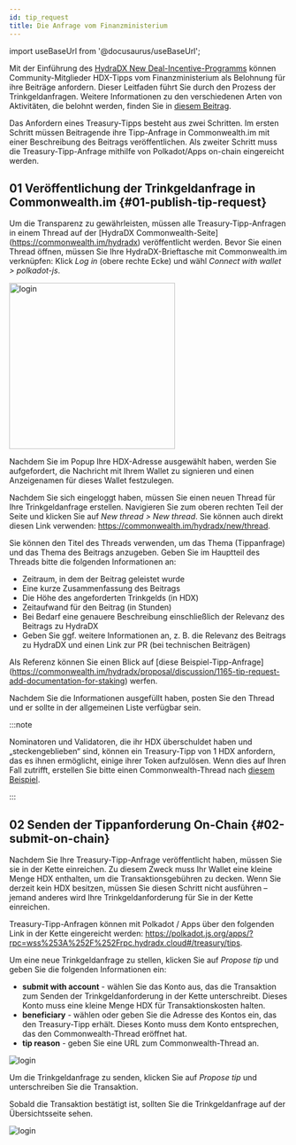 ```yaml
---
id: tip_request
title: Die Anfrage vom Finanzministerium
---
```


import useBaseUrl from '@docusaurus/useBaseUrl';

Mit der Einführung des [HydraDX New Deal-Incentive-Programms](#link-to-new-deal) können Community-Mitglieder HDX-Tipps vom Finanzministerium als Belohnung für ihre Beiträge anfordern. Dieser Leitfaden führt Sie durch den Prozess der Trinkgeldanfragen. Weitere Informationen zu den verschiedenen Arten von Aktivitäten, die belohnt werden, finden Sie in [diesem Beitrag](/new_deal).

Das Anfordern eines Treasury-Tipps besteht aus zwei Schritten. Im ersten Schritt müssen Beitragende ihre Tipp-Anfrage in Commonwealth.im mit einer Beschreibung des Beitrags veröffentlichen. Als zweiter Schritt muss die Treasury-Tipp-Anfrage mithilfe von Polkadot/Apps on-chain eingereicht werden.

## 01 Veröffentlichung  der Trinkgeldanfrage in Commonwealth.im {#01-publish-tip-request}

Um die Transparenz zu gewährleisten, müssen alle Treasury-Tipp-Anfragen in einem Thread auf der [HydraDX Commonwealth-Seite] (https://commonwealth.im/hydradx) veröffentlicht werden. Bevor Sie einen Thread öffnen, müssen Sie Ihre HydraDX-Brieftasche mit Commonwealth.im verknüpfen: Klick *Log in* (obere rechte Ecke) und wähl *Connect with wallet > polkadot-js*.

<div style={{textAlign: 'center'}}>
  <img alt="login" src={useBaseUrl('/tip-request/login.jpg')} width="300px" />
</div>

Nachdem Sie im Popup Ihre HDX-Adresse ausgewählt haben, werden Sie aufgefordert, die Nachricht mit Ihrem Wallet zu signieren und einen Anzeigenamen für dieses Wallet festzulegen.

Nachdem Sie sich eingeloggt haben, müssen Sie einen neuen Thread für Ihre Trinkgeldanfrage erstellen. Navigieren Sie zum oberen rechten Teil der Seite und klicken Sie auf *New thread > New thread*. Sie können auch direkt diesen Link verwenden: https://commonwealth.im/hydradx/new/thread.

Sie können den Titel des Threads verwenden, um das Thema (Tippanfrage) und das Thema des Beitrags anzugeben. Geben Sie im Hauptteil des Threads bitte die folgenden Informationen an:

* Zeitraum, in dem der Beitrag geleistet wurde
* Eine kurze Zusammenfassung des Beitrags
* Die Höhe des angeforderten Trinkgelds (in HDX)
* Zeitaufwand für den Beitrag (in Stunden)
* Bei Bedarf eine genauere Beschreibung einschließlich der Relevanz des Beitrags zu HydraDX
* Geben Sie ggf. weitere Informationen an, z. B. die Relevanz des Beitrags zu HydraDX und einen Link zur PR (bei technischen Beiträgen)

Als Referenz können Sie einen Blick auf [diese Beispiel-Tipp-Anfrage] (https://commonwealth.im/hydradx/proposal/discussion/1165-tip-request-add-documentation-for-staking) werfen.

Nachdem Sie die Informationen ausgefüllt haben, posten Sie den Thread und er sollte in der allgemeinen Liste verfügbar sein.

:::note

Nominatoren und Validatoren, die ihr HDX überschuldet haben und „steckengeblieben“ sind, können ein Treasury-Tipp von 1 HDX anfordern, das es ihnen ermöglicht, einige ihrer Token aufzulösen. Wenn dies auf Ihren Fall zutrifft, erstellen Sie bitte einen Commonwealth-Thread nach [diesem Beispiel](https://commonwealth.im/hydradx/proposal/discussion/1166-tip-request-overbonded-staker).

:::

## 02 Senden der Tippanforderung On-Chain {#02-submit-on-chain}

Nachdem Sie Ihre Treasury-Tipp-Anfrage veröffentlicht haben, müssen Sie sie in der Kette einreichen. Zu diesem Zweck muss Ihr Wallet eine kleine Menge HDX enthalten, um die Transaktionsgebühren zu decken. Wenn Sie derzeit kein HDX besitzen, müssen Sie diesen Schritt nicht ausführen – jemand anderes wird Ihre Trinkgeldanforderung für Sie in der Kette einreichen.

Treasury-Tipp-Anfragen können mit Polkadot / Apps über den folgenden Link in der Kette eingereicht werden: https://polkadot.js.org/apps/?rpc=wss%253A%252F%252Frpc.hydradx.cloud#/treasury/tips.

Um eine neue Trinkgeldanfrage zu stellen, klicken Sie auf *Propose tip* und geben Sie die folgenden Informationen ein:

* **submit with account** - wählen Sie das Konto aus, das die Transaktion zum Senden der Trinkgeldanforderung in der Kette unterschreibt. Dieses Konto muss eine kleine Menge HDX für Transaktionskosten halten.
* **beneficiary** - wählen oder geben Sie die Adresse des Kontos ein, das den Treasury-Tipp erhält. Dieses Konto muss dem Konto entsprechen, das den Commonwealth-Thread eröffnet hat.
* **tip reason** - geben Sie eine URL zum Commonwealth-Thread an.

<div style={{textAlign: 'center'}}>
  <img alt="login" src={useBaseUrl('/tip-request/submit-on-chain.jpg')} />
</div>

Um die Trinkgeldanfrage zu senden, klicken Sie auf *Propose tip* und unterschreiben Sie die Transaktion.

Sobald die Transaktion bestätigt ist, sollten Sie die Trinkgeldanfrage auf der Übersichtsseite sehen.

<div style={{textAlign: 'center'}}>
  <img alt="login" src={useBaseUrl('/tip-request/tip-requests.jpg')} />
</div>
